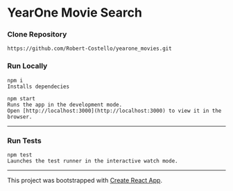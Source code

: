 # YearOne Movie Search

### Clone Repository

    https://github.com/Robert-Costello/yearone_movies.git

### Run Locally

    npm i
    Installs dependecies

    npm start
    Runs the app in the development mode.
    Open [http://localhost:3000](http://localhost:3000) to view it in the browser.

---

### Run Tests

    npm test
    Launches the test runner in the interactive watch mode.

---

This project was bootstrapped with [Create React App](https://github.com/facebook/create-react-app).
